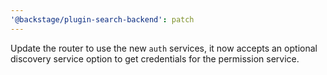 ```yaml
---
'@backstage/plugin-search-backend': patch
---
```


Update the router to use the new `auth` services, it now accepts an optional discovery service option to get credentials for the permission service.
